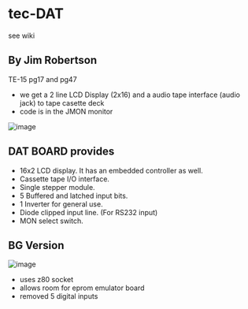 # tec-DAT 
see wiki

## By Jim Robertson
  TE-15 pg17 and pg47
- we get a 2 line LCD Display (2x16) and a audio tape interface (audio jack) to tape casette deck 
- code is in the JMON monitor

![image](https://user-images.githubusercontent.com/58069246/194963734-0883ac59-113a-43e6-a25a-58f0fb5ddad1.png)

## DAT BOARD provides  
- 16x2 LCD display. It has an embedded controller as well.
- Cassette tape I/O interface.
- Single stepper module.
- 5 Buffered and latched input bits.
- 1 Inverter for general use.
- Diode clipped input line. (For RS232 input)
- MON select switch.


 
## BG Version

![image](https://user-images.githubusercontent.com/58069246/213083493-99a21337-64b6-4089-8de4-12e46d6e11f4.png)

- uses z80 socket
- allows room for eprom emulator board
- removed 5 digital inputs


